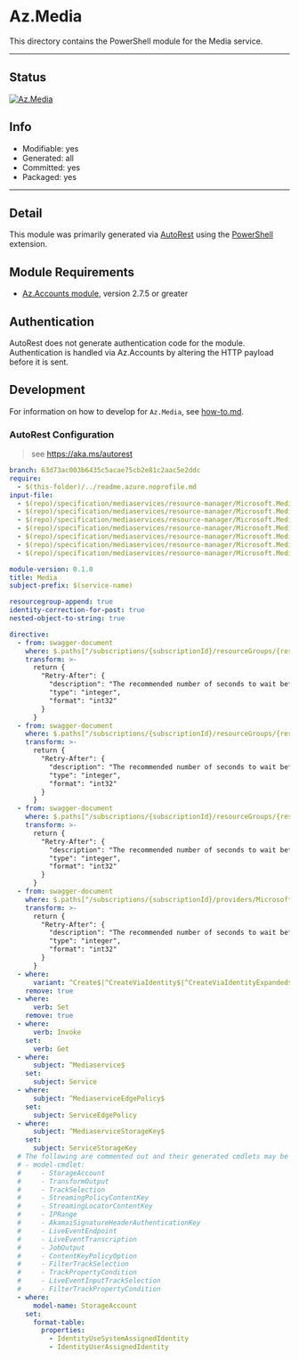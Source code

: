 <!-- region Generated -->
# Az.Media
This directory contains the PowerShell module for the Media service.

---
## Status
[![Az.Media](https://img.shields.io/powershellgallery/v/Az.Media.svg?style=flat-square&label=Az.Media "Az.Media")](https://www.powershellgallery.com/packages/Az.Media/)

## Info
- Modifiable: yes
- Generated: all
- Committed: yes
- Packaged: yes

---
## Detail
This module was primarily generated via [AutoRest](https://github.com/Azure/autorest) using the [PowerShell](https://github.com/Azure/autorest.powershell) extension.

## Module Requirements
- [Az.Accounts module](https://www.powershellgallery.com/packages/Az.Accounts/), version 2.7.5 or greater

## Authentication
AutoRest does not generate authentication code for the module. Authentication is handled via Az.Accounts by altering the HTTP payload before it is sent.

## Development
For information on how to develop for `Az.Media`, see [how-to.md](how-to.md).
<!-- endregion -->

### AutoRest Configuration
> see https://aka.ms/autorest

``` yaml
branch: 63d73ac003b6435c5acae75cb2e81c2aac5e2ddc
require:
  - $(this-folder)/../readme.azure.noprofile.md 
input-file:
  - $(repo)/specification/mediaservices/resource-manager/Microsoft.Media/Streaming/stable/2022-08-01/streamingservice.json
  - $(repo)/specification/mediaservices/resource-manager/Microsoft.Media/Encoding/stable/2021-11-01/Encoding.json
  - $(repo)/specification/mediaservices/resource-manager/Microsoft.Media/Metadata/stable/2022-08-01/AccountFilters.json
  - $(repo)/specification/mediaservices/resource-manager/Microsoft.Media/Metadata/stable/2022-08-01/AssetsAndAssetFilters.json
  - $(repo)/specification/mediaservices/resource-manager/Microsoft.Media/Metadata/stable/2022-08-01/ContentKeyPolicies.json
  - $(repo)/specification/mediaservices/resource-manager/Microsoft.Media/Metadata/stable/2022-08-01/StreamingPoliciesAndStreamingLocators.json
  - $(repo)/specification/mediaservices/resource-manager/Microsoft.Media/Accounts/stable/2021-11-01/Accounts.json

module-version: 0.1.0
title: Media
subject-prefix: $(service-name)

resourcegroup-append: true
identity-correction-for-post: true
nested-object-to-string: true

directive:
  - from: swagger-document 
    where: $.paths["/subscriptions/{subscriptionId}/resourceGroups/{resourceGroupName}/providers/Microsoft.Media/mediaservices/{accountName}"].put.responses.200.headers
    transform: >-
      return {
        "Retry-After": {
          "description": "The recommended number of seconds to wait before calling the URI specified in Azure-AsyncOperation.",
          "type": "integer",
          "format": "int32"
        }
      }
  - from: swagger-document 
    where: $.paths["/subscriptions/{subscriptionId}/resourceGroups/{resourceGroupName}/providers/Microsoft.Media/mediaservices/{accountName}"].put.responses.201.headers
    transform: >-
      return {
        "Retry-After": {
          "description": "The recommended number of seconds to wait before calling the URI specified in Azure-AsyncOperation.",
          "type": "integer",
          "format": "int32"
        }
      }
  - from: swagger-document 
    where: $.paths["/subscriptions/{subscriptionId}/resourceGroups/{resourceGroupName}/providers/Microsoft.Media/mediaservices/{accountName}"].patch.responses.202.headers
    transform: >-
      return {
        "Retry-After": {
          "description": "The recommended number of seconds to wait before calling the URI specified in Azure-AsyncOperation.",
          "type": "integer",
          "format": "int32"
        }
      }
  - from: swagger-document 
    where: $.paths["/subscriptions/{subscriptionId}/providers/Microsoft.Media/locations/{locationName}/mediaServicesOperationResults/{operationId}"].get.responses.202.headers
    transform: >-
      return {
        "Retry-After": {
          "description": "The recommended number of seconds to wait before calling the URI specified in Azure-AsyncOperation.",
          "type": "integer",
          "format": "int32"
        }
      }
  - where:
      variant: ^Create$|^CreateViaIdentity$|^CreateViaIdentityExpanded$|^Update$|^UpdateViaIdentity$
    remove: true
  - where:
      verb: Set
    remove: true
  - where:
      verb: Invoke
    set:
      verb: Get
  - where:
      subject: ^Mediaservice$
    set:
      subject: Service
  - where:
      subject: ^MediaserviceEdgePolicy$
    set:
      subject: ServiceEdgePolicy
  - where:
      subject: ^MediaserviceStorageKey$
    set:
      subject: ServiceStorageKey
  # The following are commented out and their generated cmdlets may be renamed and custom logic
  # - model-cmdlet:
  #     - StorageAccount
  #     - TransformOutput
  #     - TrackSelection
  #     - StreamingPolicyContentKey
  #     - StreamingLocatorContentKey
  #     - IPRange
  #     - AkamaiSignatureHeaderAuthenticationKey
  #     - LiveEventEndpoint
  #     - LiveEventTranscription
  #     - JobOutput
  #     - ContentKeyPolicyOption
  #     - FilterTrackSelection
  #     - TrackPropertyCondition
  #     - LiveEventInputTrackSelection
  #     - FilterTrackPropertyCondition
  - where:
      model-name: StorageAccount
    set:
      format-table:
        properties:
          - IdentityUseSystemAssignedIdentity
          - IdentityUserAssignedIdentity
```
